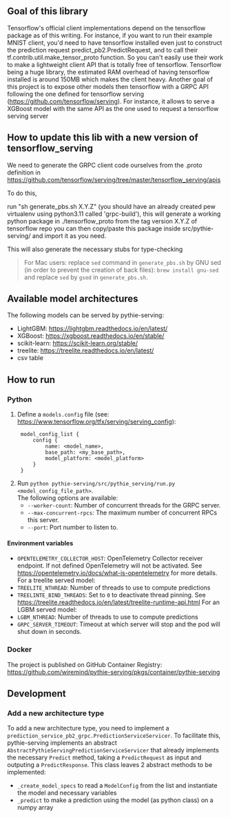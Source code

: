 ## Goal of this library
Tensorflow's official client implementations depend on the tensorflow package as of this writing.
For instance, if you want to run their example MNIST client, you'd need to have tensorflow installed even just
to construct the prediction request predict_pb2.PredictRequest, and to call
their tf.contrib.util.make_tensor_proto function. So you can't easily use their work to make a lightweight client API
that is totally free of tensorflow.
Tensorflow being a huge library, the estimated RAM overhead of having tensorflow installed is around 150MB which makes
the client heavy.
Another goal of this project is to expose other models then tensorflow with a GRPC API following the one defined for tensorflow serving (https://github.com/tensorflow/serving).
For instance, it allows to serve a XGBoost model with the same API as the one used to request a tensorflow serving server

## How to update this lib with a new version of tensorflow_serving
We need to generate the GRPC client code ourselves from the .proto definition in
https://github.com/tensorflow/serving/tree/master/tensorflow_serving/apis

To do this,

run "sh generate_pbs.sh X.Y.Z" (you should have an already created pew virtualenv using python3.11 called 'grpc-build'),
this will generate a working python package in ./tensorflow_proto from the tag version X.Y.Z of tensorflow repo
you can then copy/paste this package inside src/pythie-serving/ and import it as you need.

This will also generate the necessary stubs for type-checking

> For Mac users: replace `sed` command in `generate_pbs.sh` by GNU sed (in order to prevent the creation of back files): `brew install gnu-sed` and replace `sed` by `gsed` in `generate_pbs.sh`.

## Available model architectures
The following models can be served by pythie-serving:
* LightGBM: https://lightgbm.readthedocs.io/en/latest/
* XGBoost: https://xgboost.readthedocs.io/en/stable/
* scikit-learn: https://scikit-learn.org/stable/
* treelite: https://treelite.readthedocs.io/en/latest/
* csv table

## How to run

### Python

1. Define a `models.config` file (see: https://www.tensorflow.org/tfx/serving/serving_config):
   ```
    model_config_list {
        config {
            name: <model_name>,
            base_path: <my_base_path>,
            model_platform: <model_platform>
        }
    }
    ```
2. Run `python pythie-serving/src/pythie_serving/run.py <model_config_file_path>`.\
   The following options are available:
   * `--worker-count`: Number of concurrent threads for the GRPC server.
   * `--max-concurrent-rpcs`: The maximum number of concurrent RPCs this server.
   * `--port`: Port number to listen to.

#### Environment variables
* `OPENTELEMETRY_COLLECTOR_HOST`: OpenTelemetry Collector receiver endpoint. If not defined OpenTelemetry will not be activated. See https://opentelemetry.io/docs/what-is-opentelemetry for more details.
For a treelite served model:
* `TREELITE_NTHREAD`: Number of threads to use to compute predictions
* `TREELINTE_BIND_THREADS`: Set to `0` to deactivate thread pinning. See https://treelite.readthedocs.io/en/latest/treelite-runtime-api.html
For an LGBM served model:
* `LGBM_NTHREAD`: Number of threads to use to compute predictions
* `GRPC_SERVER_TIMEOUT`: Timeout at which server will stop and the pod will shut down in seconds.

### Docker

The project is published on GitHub Container Registry: https://github.com/wiremind/pythie-serving/pkgs/container/pythie-serving

## Development

### Add a new architecture type
To add a new architecture type, you need to implement a `prediction_service_pb2_grpc.PredictionServiceServicer`.
To facilitate this, pythie-serving implements an abstract `AbstractPythieServingPredictionServiceServicer` that already implements the necessary `Predict`
method, taking a `PredictRequest` as input and outputing a `PredictResponse`.
This class leaves 2 abstract methods to be implemented:
* `_create_model_specs` to read a `ModelConfig` from the list and instantiate the model and necessary variables
* `_predict` to make a prediction using the model (as python class) on a numpy array

